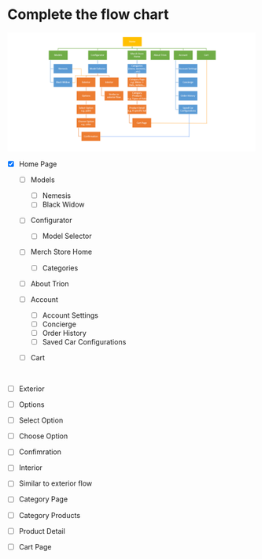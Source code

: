 # Complete the flow chart
![Image of the Flow Chart](/assets/flow-chart.png)

- [x] Home Page

  - [ ] Models
    - [ ] Nemesis
    - [ ] Black Widow

  - [ ] Configurator
    - [ ] Model Selector
       

  - [ ] Merch Store Home
    - [ ] Categories
       
  - [ ] About Trion

  - [ ] Account
    - [ ] Account Settings
    - [ ] Concierge
    - [ ] Order History
    - [ ] Saved Car Configurations
  
  - [ ] Cart

<br>

- [ ] Exterior
- [ ] Options
- [ ] Select Option
- [ ] Choose Option
- [ ] Confimration

- [ ] Interior
- [ ] Similar to exterior flow

- [ ] Category Page
- [ ] Category Products
- [ ] Product Detail
- [ ] Cart Page
